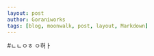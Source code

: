 ```yaml
---
layout: post
author: Goraniworks
tags: [blog, moonwalk, post, layout, Markdown]
---
```


#ㄴㄴㅇㅎ
ㅇ허ㅏ





